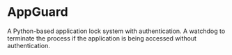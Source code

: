 # AppGuard
A Python-based application lock system with authentication. A watchdog to terminate the process if the application is being accessed without authentication. 
